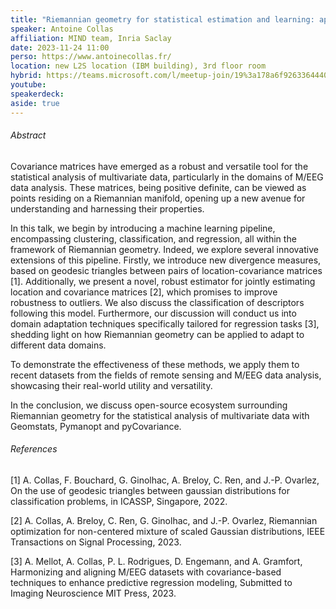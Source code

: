 ```yaml
---
title: "Riemannian geometry for statistical estimation and learning: applications to remote sensing and M/EEG data analysis"
speaker: Antoine Collas
affiliation: MIND team, Inria Saclay
date: 2023-11-24 11:00
perso: https://www.antoinecollas.fr/
location: new L2S location (IBM building), 3rd floor room
hybrid: https://teams.microsoft.com/l/meetup-join/19%3a178a6f926336444088eb120e42476f36%40thread.tacv2/1699051172476?context=%7b%22Tid%22%3a%2261f3e3b8-9b52-433a-a4eb-c67334ce54d5%22%2c%22Oid%22%3a%224d6c63a8-7eae-4099-804e-68bcb968bec0%22%7d
youtube: 
speakerdeck: 
aside: true
---
```


###### Abstract


Covariance matrices have emerged as a robust and versatile tool for the statistical analysis of multivariate data, particularly in the domains of M/EEG data analysis.
These matrices, being positive definite, can be viewed as points residing on a Riemannian manifold, opening up a new avenue for understanding and harnessing their properties.

In this talk, we begin by introducing a machine learning pipeline, encompassing clustering, classification, and regression, all within the framework of Riemannian geometry.
Indeed, we explore several innovative extensions of this pipeline.
Firstly, we introduce new divergence measures, based on geodesic triangles between pairs of location-covariance matrices [1].
Additionally, we present a novel, robust estimator for jointly estimating location and covariance matrices [2], which promises to improve robustness to outliers.
We also discuss the classification of descriptors following this model.
Furthermore, our discussion will conduct us into domain adaptation techniques specifically tailored for regression tasks [3],
shedding light on how Riemannian geometry can be applied to adapt to different data domains.

To demonstrate the effectiveness of these methods, we apply them to recent datasets from the fields of remote sensing and M/EEG data analysis, showcasing their real-world utility and versatility.

In the conclusion, we discuss open-source ecosystem surrounding Riemannian geometry for the statistical analysis of multivariate data with Geomstats, Pymanopt and pyCovariance.

###### References

[1] A. Collas, F. Bouchard, G. Ginolhac, A. Breloy, C. Ren, and J.-P. Ovarlez, On the use of geodesic triangles between gaussian distributions for classification problems, in ICASSP, Singapore, 2022.

[2] A. Collas, A. Breloy, C. Ren, G. Ginolhac, and J.-P. Ovarlez, Riemannian optimization for non-centered mixture of scaled Gaussian distributions, IEEE Transactions on Signal Processing, 2023.

[3] A. Mellot, A. Collas, P. L. Rodrigues, D. Engemann, and A. Gramfort, Harmonizing and aligning M/EEG datasets with covariance-based techniques to enhance predictive regression modeling, Submitted to Imaging Neuroscience MIT Press, 2023.
